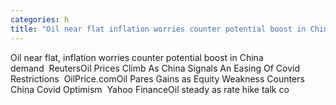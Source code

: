```yaml
---
categories: h
title: "Oil near flat inflation worries counter potential boost in China demand  Reuters"
---
```

Oil near flat, inflation worries counter potential boost in China demand&nbsp;&nbsp;ReutersOil Prices Climb As China Signals An Easing Of Covid Restrictions&nbsp;&nbsp;OilPrice.comOil Pares Gains as Equity Weakness Counters China Covid Optimism&nbsp;&nbsp;Yahoo FinanceOil steady as rate hike talk co